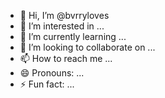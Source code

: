 - 👋 Hi, I’m @bvrryloves
- 👀 I’m interested in ...
- 🌱 I’m currently learning ...
- 💞️ I’m looking to collaborate on ...
- 📫 How to reach me ...
- 😄 Pronouns: ...
- ⚡ Fun fact: ...

<!---
bvrryloves/bvrryloves is a ✨ special ✨ repository because its `README.md` (this file) appears on your GitHub profile.
You can click the Preview link to take a look at your changes.
--->

